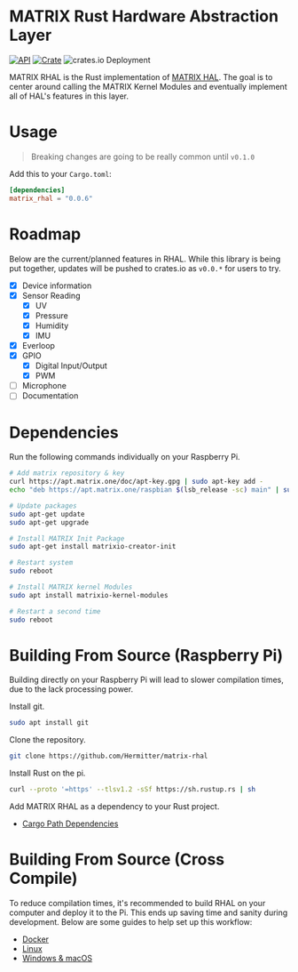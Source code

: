 # MATRIX Rust Hardware Abstraction Layer

[![API](https://docs.rs/matrix_rhal/badge.svg)](https://docs.rs/matrix_rhal/)
[![Crate](https://img.shields.io/crates/v/matrix-rhal.svg)](https://crates.io/crates/matrix_rhal)
![crates.io Deployment](https://github.com/matrix-io/matrix-rhal/workflows/crates.io%20Deployment/badge.svg)

MATRIX RHAL is the Rust implementation of [MATRIX HAL](https://github.com/matrix-io/matrix-creator-hal). The goal is to center around calling the MATRIX Kernel Modules and eventually implement all of HAL's features in this layer.

# Usage

> Breaking changes are going to be really common until `v0.1.0`

Add this to your `Cargo.toml`:

```toml
[dependencies]
matrix_rhal = "0.0.6"
```

# Roadmap

Below are the current/planned features in RHAL. While this library is being put together, updates will be pushed to crates.io as `v0.0.*` for users to try.

- [x] Device information
- [x] Sensor Reading
  - [x] UV
  - [x] Pressure
  - [x] Humidity
  - [x] IMU
- [x] Everloop
- [x] GPIO
  - [x] Digital Input/Output
  - [x] PWM
- [ ] Microphone
- [ ] Documentation

# Dependencies

Run the following commands individually on your Raspberry Pi.

```bash
# Add matrix repository & key
curl https://apt.matrix.one/doc/apt-key.gpg | sudo apt-key add -
echo "deb https://apt.matrix.one/raspbian $(lsb_release -sc) main" | sudo tee /etc/apt/sources.list.d/matrixlabs.list

# Update packages
sudo apt-get update
sudo apt-get upgrade

# Install MATRIX Init Package
sudo apt-get install matrixio-creator-init

# Restart system
sudo reboot

# Install MATRIX kernel Modules
sudo apt install matrixio-kernel-modules

# Restart a second time
sudo reboot
```

# Building From Source (Raspberry Pi)

Building directly on your Raspberry Pi will lead to slower compilation times, due to the lack processing power.

Install git.

```bash
sudo apt install git
```

Clone the repository.

```bash
git clone https://github.com/Hermitter/matrix-rhal
```

Install Rust on the pi.

```bash
curl --proto '=https' --tlsv1.2 -sSf https://sh.rustup.rs | sh
```

Add MATRIX RHAL as a dependency to your Rust project.

- [Cargo Path Dependencies](https://doc.rust-lang.org/cargo/reference/specifying-dependencies.html#specifying-path-dependencies)

# Building From Source (Cross Compile)

To reduce compilation times, it's recommended to build RHAL on your computer and deploy it to the Pi. This ends up saving time and sanity during development. Below are some guides to help set up this workflow:

- [Docker](https://github.com/rust-embedded/cross)
- [Linux](https://chacin.dev/blog/cross-compiling-rust-for-the-raspberry-pi)
- [Windows & macOS](https://dev.to/h_ajsf/cross-compiling-rust-for-raspberry-pi-4iai)
